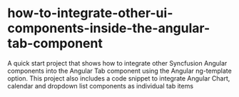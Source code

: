 # how-to-integrate-other-ui-components-inside-the-angular-tab-component
A quick start project that shows how to integrate other Syncfusion Angular components into the Angular Tab component using the Angular ng-template option. This project also includes a code snippet to integrate Angular Chart, calendar and dropdown list components as individual tab items
